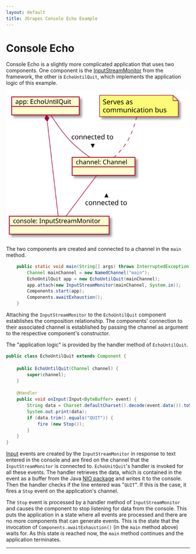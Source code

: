 ```yaml
---
layout: default
title: JGrapes Console Echo Example
---
```


Console Echo
============

Console Echo is a slightly more complicated application that
uses two components. One component is the 
[InputStreamMonitor](latest-release/javadoc/index.html?org/jgrapes/io/InputStreamMonitor.html) from the framework,
the other is `EchoUntilQuit`, which implements the application logic of 
this example.

![Structure](ConsoleEchoApp.svg)

The two components are created and connected to a channel in the `main` method.

```java
    public static void main(String[] args) throws InterruptedException {
        Channel mainChannel = new NamedChannel("main");
        EchoUntilQuit app = new EchoUntilQuit(mainChannel);
        app.attach(new InputStreamMonitor(mainChannel, System.in));
        Components.start(app);
        Components.awaitExhaustion();
    }
```

Attaching the `InputStreamMonitor` to the `EchoUntilQuit` component 
establishes the composition relationship. The components' connection
to their associated channel is established by passing the channel
as argument to the respective component's constructor.

The "application logic" is provided by the handler method of `EchoUntilQuit`.

```java
public class EchoUntilQuit extends Component {

    public EchoUntilQuit(Channel channel) {
        super(channel);
    }

    @Handler
    public void onInput(Input<ByteBuffer> event) {
        String data = Charset.defaultCharset().decode(event.data()).toString();
        System.out.print(data);
        if (data.trim().equals("QUIT")) {
            fire (new Stop());
        }
    }
}
```

[Input](latest-release/javadoc/index.html?org/jgrapes/io/events/Input.html)
events are created by the `InputStreamMonitor` 
in response to text entered in the console and are fired on the channel
that the `InputStreamMonitor` is connected to. `EchoUnitQuit`'s handler is 
invoked for all these events. The handler retrieves the data, which is 
contained in the event as a buffer from the Java 
[NIO package](https://docs.oracle.com/javase/8/docs/api/index.html?java/nio/package-summary.html) and writes it to the console. Then the handler checks if the 
line entered was "`QUIT`". If this is the case, it fires a `Stop` event 
on the application's channel.

The `Stop` event is processed by a handler method of `InputStreamMonitor` and 
causes the component to stop listening for data from the console. This
puts the application in a state where all events are processed and 
there are no more components that can generate events. This is the
state that the invocation of `Components.awaitExhaustion()` 
(in the `main` method above) waits for. As this state is reached now, the
`main` method continues and the application terminates.

---

